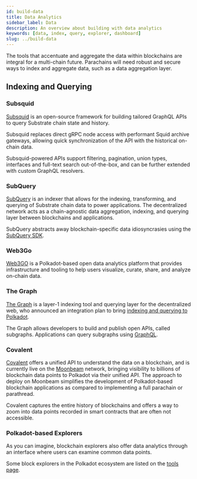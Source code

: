 ```yaml
---
id: build-data
title: Data Analytics
sidebar_label: Data
description: An overview about building with data analytics
keywords: [data, index, query, explorer, dashboard]
slug: ../build-data
---
```


The tools that accentuate and aggregate the data within blockchains are integral for a multi-chain
future. Parachains will need robust and secure ways to index and aggregate data, such as a data
aggregation layer.

## Indexing and Querying

### Subsquid

[Subsquid](https://subsquid.io/) is an open-source framework for building tailored GraphQL APIs to
query Substrate chain state and history.

Subsquid replaces direct gRPC node access with performant Squid archive gateways, allowing quick
synchronization of the API with the historical on-chain data.

Subsquid-powered APIs support filtering, pagination, union types, interfaces and full-text search
out-of-the-box, and can be further extended with custom GraphQL resolvers.

### SubQuery

[SubQuery](https://subquery.network/) is an indexer that allows for the indexing, transforming, and
querying of Substrate chain data to power applications. The decentralized network acts as a
chain-agnostic data aggregation, indexing, and querying layer between blockchains and applications.

SubQuery abstracts away blockchain-specific data idiosyncrasies using the
[SubQuery SDK](https://github.com/subquery/subql).

### Web3Go

[Web3GO](https://web3go.xyz/) is a Polkadot-based open data analytics platform that provides
infrastructure and tooling to help users visualize, curate, share, and analyze on-chain data.

### The Graph

[The Graph](https://thegraph.com/en/) is a layer-1 indexing tool and querying layer for the
decentralized web, who announced an integration plan to bring
[indexing and querying to Polkadot](https://medium.com/polkadot-network/the-graph-bringing-indexing-and-querying-to-polkadot-6b433e381fe8).

The Graph allows developers to build and publish open APIs, called subgraphs. Applications can query
subgraphs using [GraphQL](https://graphql.org/).

### Covalent

[Covalent](https://www.covalenthq.com/) offers a unified API to understand the data on a blockchain,
and is currently live on the [Moonbeam](https://moonbeam.network/) network, bringing visibility to
billions of blockchain data points to Polkadot via their unified API. The approach to deploy on
Moonbeam simplifies the development of Polkadot-based blockchain applications as compared to
implementing a full parachain or parathread.

Covalent captures the entire history of blockchains and offers a way to zoom into data points
recorded in smart contracts that are often not accessible.

### Polkadot-based Explorers

As you can imagine, blockchain explorers also offer data analytics through an interface where users
can examine common data points.

Some block explorers in the Polkadot ecosystem are listed on the
[tools page](build-tools-index.md##block-explorers).
